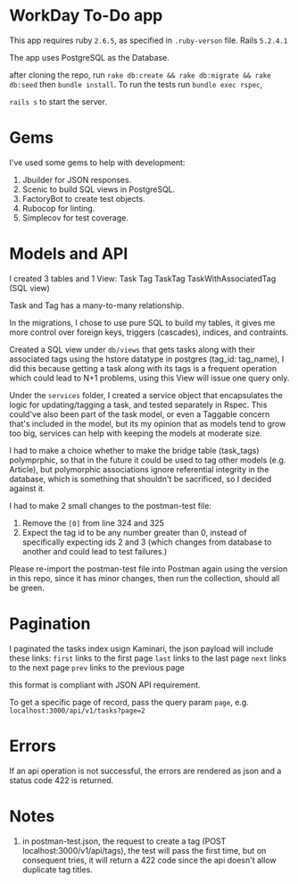 # WorkDay To-Do app

This app requires ruby `2.6.5`, as specified in `.ruby-verson` file. Rails `5.2.4.1`

The app uses PostgreSQL as the Database.

after cloning the repo, run `rake db:create && rake db:migrate && rake db:seed`  then `bundle install`.
To run the tests run `bundle exec rspec`,

`rails s` to start the server.

# Gems

I've used some gems to help with development:

1. Jbuilder for JSON responses.
2. Scenic to build SQL views in PostgreSQL.
3. FactoryBot to create test objects.
4. Rubocop for linting.
5. Simplecov for test coverage.

# Models and API

I created 3 tables and 1 View:
Task
Tag
TaskTag
TaskWithAssociatedTag (SQL view)

Task and Tag has a many-to-many relationship.

In the migrations, I chose to use pure SQL to build my tables, it gives me more control over foreign keys, triggers (cascades), indices, and contraints.

Created a SQL view under `db/views` that gets tasks along with their associated tags using the hstore datatype in postgres (tag_id: tag_name), I did this because getting a task along with its tags is a frequent operation which could lead to N+1 problems, using this View will issue one query only.

Under the `services` folder, I created a service object that encapsulates the logic for updating/tagging a task, and tested separately in Rspec. This could've also been part of the task model, or even a Taggable concern that's included in the model, but its my opinion that as models tend to grow too big, services can help with keeping the models at moderate size.

I had to make a choice whether to make the bridge table (task_tags) polymprphic, so that in the future it could be used to tag other models (e.g. Article), but polymorphic associations ignore referential integrity in the database, which is something that shouldn't be sacrificed, so I decided against it.

I had to make 2 small changes to the postman-test file: 
1. Remove the `[0]` from line 324 and 325
2. Expect the tag id to be any number greater than 0, instead of specifically expecting ids 2 and 3 (which changes from database to another and could lead to test failures.)

Please re-import the postman-test file into Postman again using the version in this repo, since it has minor changes, then run the collection, should all be green.


# Pagination

I paginated the tasks index usign Kaminari, the json payload will include these links:
`first` links to the first page
`last` links to the last page
`next` links to the next page
`prev` links to the previous page

this format is compliant with JSON API requirement.

To get a specific page of record, pass the query param `page`, e.g. `localhost:3000/api/v1/tasks?page=2`

# Errors

If an api operation is not successful, the errors  are rendered as json and a status code 422 is returned.

# Notes

1. in postman-test.json, the request to create a tag (POST localhost:3000/v1/api/tags), the test will pass the first time, but on consequent tries, it will return a 422 code since the api doesn't allow duplicate tag titles.


